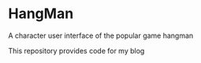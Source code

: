 # HangMan
A character user interface of the  popular game hangman 

This repository provides code for my blog 
